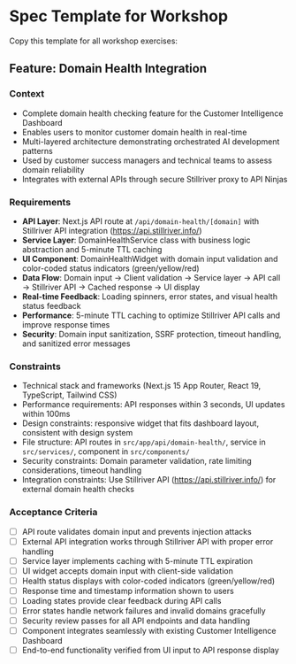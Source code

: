 # Spec Template for Workshop

Copy this template for all workshop exercises:

## Feature: Domain Health Integration

### Context
- Complete domain health checking feature for the Customer Intelligence Dashboard
- Enables users to monitor customer domain health in real-time
- Multi-layered architecture demonstrating orchestrated AI development patterns
- Used by customer success managers and technical teams to assess domain reliability
- Integrates with external APIs through secure Stillriver proxy to API Ninjas

### Requirements
- **API Layer**: Next.js API route at `/api/domain-health/[domain]` with Stillriver API integration (https://api.stillriver.info/)
- **Service Layer**: DomainHealthService class with business logic abstraction and 5-minute TTL caching
- **UI Component**: DomainHealthWidget with domain input validation and color-coded status indicators (green/yellow/red)
- **Data Flow**: Domain input → Client validation → Service layer → API call → Stillriver API → Cached response → UI display
- **Real-time Feedback**: Loading spinners, error states, and visual health status feedback
- **Performance**: 5-minute TTL caching to optimize Stillriver API calls and improve response times
- **Security**: Domain input sanitization, SSRF protection, timeout handling, and sanitized error messages

### Constraints
- Technical stack and frameworks (Next.js 15 App Router, React 19, TypeScript, Tailwind CSS)
- Performance requirements: API responses within 3 seconds, UI updates within 100ms
- Design constraints: responsive widget that fits dashboard layout, consistent with design system
- File structure: API routes in `src/app/api/domain-health/`, service in `src/services/`, component in `src/components/`
- Security constraints: Domain parameter validation, rate limiting considerations, timeout handling
- Integration constraints: Use Stillriver API (https://api.stillriver.info/) for external domain health checks

### Acceptance Criteria
- [ ] API route validates domain input and prevents injection attacks
- [ ] External API integration works through Stillriver API with proper error handling
- [ ] Service layer implements caching with 5-minute TTL expiration
- [ ] UI widget accepts domain input with client-side validation
- [ ] Health status displays with color-coded indicators (green/yellow/red)
- [ ] Response time and timestamp information shown to users
- [ ] Loading states provide clear feedback during API calls
- [ ] Error states handle network failures and invalid domains gracefully
- [ ] Security review passes for all API endpoints and data handling
- [ ] Component integrates seamlessly with existing Customer Intelligence Dashboard
- [ ] End-to-end functionality verified from UI input to API response display
